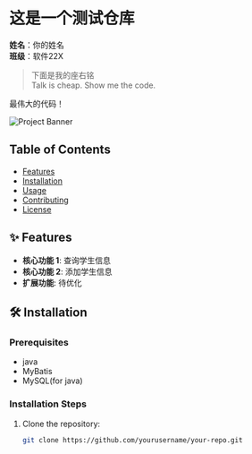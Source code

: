 # 这是一个测试仓库

**姓名**：你的姓名  
**班级**：软件22X

> 下面是我的座右铭  
> Talk is cheap. Show me the code.

最伟大的代码！

![Project Banner](https://via.placeholder.com/800x200) <!-- 可选横幅图片 -->

## Table of Contents
- [Features](#features)
- [Installation](#installation)
- [Usage](#usage)
- [Contributing](#contributing)
- [License](#license)

## ✨ Features
- **核心功能 1**: 查询学生信息
- **核心功能 2**: 添加学生信息
- **扩展功能**: 待优化

## 🛠️ Installation
### Prerequisites
- java
- MyBatis
- MySQL(for java)

### Installation Steps
1. Clone the repository:
   ```bash
   git clone https://github.com/yourusername/your-repo.git

